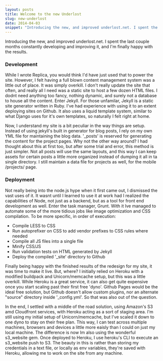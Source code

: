 ```yaml
---
layout: posts
title: Welcome to the new Underlost
slug: new-underlost
date: 2014-04-03
snippet: "Introducing the new, and improved underlost.net. I spent the last couple months constantly developing and improving it, and I'm finally happy with the results."
---
```


<p class="lead">Introducing the new, and improved underlost.net. I spent the last couple months constantly developing and improving it, and I'm finally happy with the results.</p>

### Development

While I wrote Replica, you would think I'd have just used that to power the site. However, I felt having a full blown content management system was a little out of place. It was simply overkill. I don't really update the site that often, and really all I need was a static site to host a few dozen HTML files. I dodnt need anything too fancy, nothing dynamic, and surely not a database to house all the content. Enter Jekyll. For those unfamilar, Jekyll is a static site generator written in Ruby. I've had experience with using it to an extent deploying sites on Github. It also uses a liquid template system, similar to what Django uses for it's own templates, so naturally I felt right at home.

Now, I understand my site is a bit peculiar in the way things are setup. Instead of using jekyll's built in generator for blog posts, I rely on my own YML file for maintaining the blog data. '_posts' is reserved for generating the content for the project pages. Why not the other way around? I had thought about this at first too, but after some trial and error, this method is just simpler. Not all posts will use the same layouts, and this way I can keep assets for certain posts a little more organized instead of dumping it all in ta single directory. I still maintain a data file for projects as well, for the mobile /projects/ page.


### Deployment

Not really being into the node.js hype when it first came out, I dismissed the vast uses of it. It wasnt until I learned to use it at work had I realized the capabilities of Node, not just as a backend, but as a tool for front end development as well. Enter the task manager, Grunt. With it Ive managed to automate some of the more tidious jobs like image optimization and CSS compilation. To be more specific, in order of execution:

* Compile LESS to CSS
* Run autoprefixer on CSS to add vendor prefixes to CSS rules where needed
* Compile all JS files into a single file
* Minify CSS/JS
* Run validation tests on HTML generated by Jekyll
* Deploy the compiled '_site' directory to Github

Finally being happy with the finished results of the redesign for my site, it was time to make it live. But, where? I initially relied on Heroku with a modified buildpack and Unicorn/memcache setup, but this was a little overkill. While Heroku is a great service, it can also get quite expensive once you start scaling past their first free 'dyno'. Github Pages would be the ideal free solution, but Github doesn't allow custom plugins, nor an alternate "source" directory inside '_config.yml'. So that was also out of the question.

In the end, I settled with a middle of the road solution, using Amazon's S3 amd Cloudfront services, with Heroku acting as a sort of staging area. I'm still using my initial setup of Unicorn/memcache, but I've scaled it down to one dyno to stay on their free plan. This way, I can test across multiple machines, browsers and devices a little more eaisly than I could on just my local machine. The difference is now Im also using the wonderful s3_website gem. Once deployed to Heroku, I use heroku's CLI to execute an s3_website push to S3. The beauty in this is rather than storing my credentials in a text file, or locally as env variables, they're saved with Heroku, allowing me to work on the site from any machine. 
